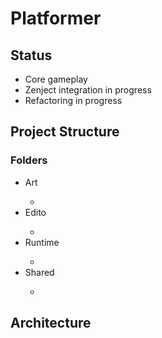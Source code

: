 # Platformer
## Status
<ul>
  <li>Core gameplay</li>
  <li>Zenject integration in progress</li>
  <li>Refactoring in progress</li>
</ul>

## Project Structure
### Folders
<ul>
  <li>Art</li>
  <ul>
    <li></li>
  </ul>
  <li>Edito</li>
  <ul>
    <li></li>
  </ul>
  <li>Runtime</li>
  <ul>
    <li></li>
  </ul>
  <li>Shared</li>
  <ul>
    <li></li>
  </ul>
</ul>


## Architecture
